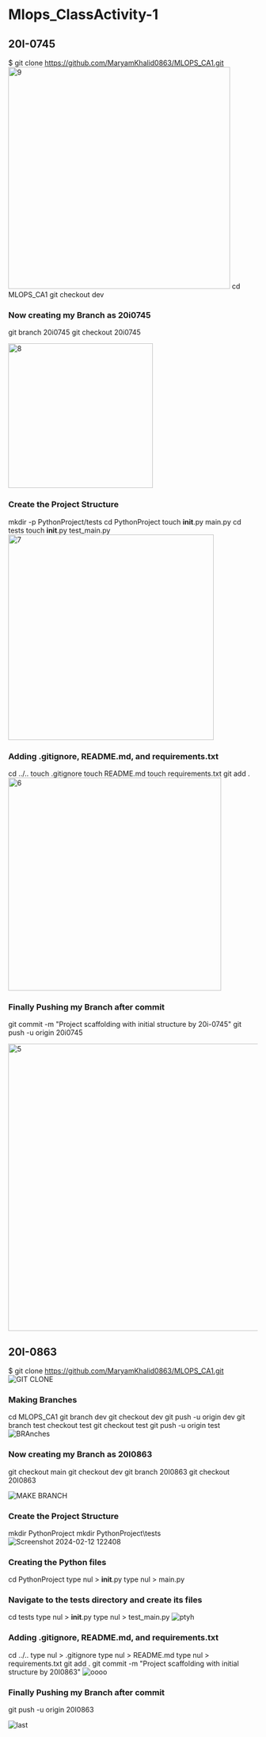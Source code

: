 # Mlops_ClassActivity-1
## 20I-0745
$ git clone https://github.com/MaryamKhalid0863/MLOPS_CA1.git
<img width="448" alt="9" src="https://github.com/MaryamKhalid0863/MLOPS_CA1/assets/106441632/973eb6b8-b31c-497c-a06d-85e8f6a5d59c">
cd MLOPS_CA1
git checkout dev

### Now creating my Branch as 20i0745
git branch 20i0745
git checkout 20i0745

<img width="292" alt="8" src="https://github.com/MaryamKhalid0863/MLOPS_CA1/assets/106441632/33d0da85-89c7-4bf8-9670-1645dbf98b77">

### Create the Project Structure
mkdir -p PythonProject/tests
cd PythonProject
touch __init__.py main.py
cd tests
touch __init__.py test_main.py
<img width="415" alt="7" src="https://github.com/MaryamKhalid0863/MLOPS_CA1/assets/106441632/fa9ca3be-ba00-416d-a234-12c75b19c423">

### Adding .gitignore, README.md, and requirements.txt
cd ../..
touch .gitignore
touch README.md
touch requirements.txt
git add .
<img width="430" alt="6" src="https://github.com/MaryamKhalid0863/MLOPS_CA1/assets/106441632/5496aeee-8683-48ee-9466-05312995d7c2">

### Finally Pushing my Branch after commit
 git commit -m "Project scaffolding with initial structure by 20i-0745"
 git push -u origin 20i0745
 
<img width="580" alt="5" src="https://github.com/MaryamKhalid0863/MLOPS_CA1/assets/106441632/7d959feb-eaf4-4fa6-b1bf-957ca612589c">

## 20I-0863
$ git clone https://github.com/MaryamKhalid0863/MLOPS_CA1.git
![GIT CLONE](https://github.com/MaryamKhalid0863/MLOPS_CA1/assets/159745729/40808646-2908-46b3-b099-1ef7d90ca5d7)
### Making Branches
cd MLOPS_CA1
git branch dev
git checkout dev
git push -u origin dev
git branch test
checkout test
git checkout test
git push -u origin test
![BRAnches](https://github.com/MaryamKhalid0863/MLOPS_CA1/assets/159745729/c18fdd48-e0c9-42d4-a692-3f4111e47699)

### Now creating my Branch as 20I0863
git checkout main
git checkout dev 
git branch 20I0863
git checkout 20I0863

![MAKE BRANCH](https://github.com/MaryamKhalid0863/MLOPS_CA1/assets/159745729/3a38b044-259c-4188-9d85-839844853612)

### Create the Project Structure
mkdir PythonProject
mkdir PythonProject\tests
![Screenshot 2024-02-12 122408](https://github.com/MaryamKhalid0863/MLOPS_CA1/assets/159745729/02366eb5-c82b-45b5-b697-c766473e46b4)

### Creating the Python files
cd PythonProject
type nul > __init__.py
type nul > main.py
### Navigate to the tests directory and create its files
cd tests
type nul > __init__.py
type nul > test_main.py
![ptyh](https://github.com/MaryamKhalid0863/MLOPS_CA1/assets/159745729/a2f8f368-1437-4bfc-9b98-738c1e89034f)

### Adding .gitignore, README.md, and requirements.txt
cd ../..
type nul > .gitignore
type nul > README.md
type nul > requirements.txt
git add .
git commit -m "Project scaffolding with initial structure by 20I0863"
![oooo](https://github.com/MaryamKhalid0863/MLOPS_CA1/assets/159745729/54e91bea-02d1-4e05-8931-1d98d640cbe7)

### Finally Pushing my Branch after commit
git push -u origin 20I0863

![last](https://github.com/MaryamKhalid0863/MLOPS_CA1/assets/159745729/72aad7de-9f42-46da-9667-9b2e6f8ecb62)


